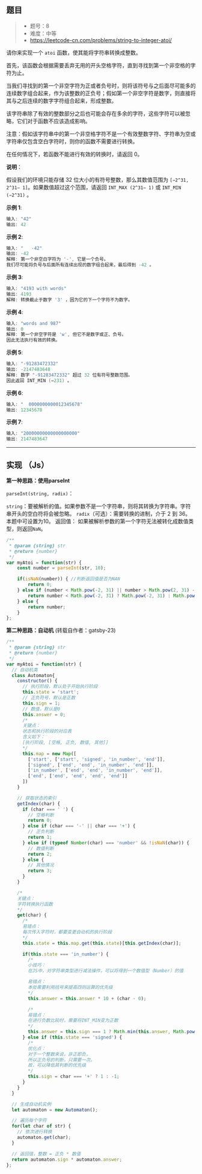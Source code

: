 ## 题目

> - 题号：8
> - 难度：中等
> - https://leetcode-cn.com/problems/string-to-integer-atoi/

请你来实现一个 `atoi` 函数，使其能将字符串转换成整数。

首先，该函数会根据需要丢弃无用的开头空格字符，直到寻找到第一个非空格的字符为止。

当我们寻找到的第一个非空字符为正或者负号时，则将该符号与之后面尽可能多的连续数字组合起来，作为该整数的正负号；假如第一个非空字符是数字，则直接将其与之后连续的数字字符组合起来，形成整数。

该字符串除了有效的整数部分之后也可能会存在多余的字符，这些字符可以被忽略，它们对于函数不应该造成影响。

注意：假如该字符串中的第一个非空格字符不是一个有效整数字符、字符串为空或字符串仅包含空白字符时，则你的函数不需要进行转换。

在任何情况下，若函数不能进行有效的转换时，请返回 0。

<b>说明</b>：

假设我们的环境只能存储 32 位大小的有符号整数，那么其数值范围为 `[−2^31, 2^31− 1]`。如果数值超过这个范围，请返回 `INT_MAX (2^31− 1)` 或 `INT_MIN (−2^31)` 。

<b>示例 1</b>:
```c
输入: "42"
输出: 42
```

<b>示例 2</b>:
```c
输入: "   -42"
输出: -42
解释: 第一个非空白字符为 '-', 它是一个负号。
我们尽可能将负号与后面所有连续出现的数字组合起来，最后得到 -42 。
```
<b>示例 3</b>:
```c
输入: "4193 with words"
输出: 4193
解释: 转换截止于数字 '3' ，因为它的下一个字符不为数字。
```

<b>示例 4</b>:
```c
输入: "words and 987"
输出: 0
解释: 第一个非空字符是 'w', 但它不是数字或正、负号。
因此无法执行有效的转换。
```

<b>示例 5</b>:

```c
输入: "-91283472332"
输出: -2147483648
解释: 数字 "-91283472332" 超过 32 位有符号整数范围。 
因此返回 INT_MIN (−231) 。
```


<b>示例 6</b>:
```c
输入: "  0000000000012345678"
输出: 12345678
```

<b>示例 7</b>:
```c
输入: "20000000000000000000"
输出: 2147483647
```

---
## 实现 （Js）

<b>第一种思路：使用parseInt</b>

`parseInt(string, radix)`：

`string`：要被解析的值。如果参数不是一个字符串，则将其转换为字符串。字符串开头的空白符将会被忽略。
`radix`（可选）：需要转换的进制，介于 2 到 36。本题中可设置为10。
返回值： 如果被解析参数的第一个字符无法被转化成数值类型，则返回`NaN`。

```javascript
/**
 * @param {string} str
 * @return {number}
 */
var myAtoi = function(str) {
    const number = parseInt(str, 10);

    if(isNaN(number)) { //判断返回值是否为NAN
        return 0;
    } else if (number < Math.pow(-2, 31) || number > Math.pow(2, 31) - 1) {
        return number < Math.pow(-2, 31) ? Math.pow(-2, 31) : Math.pow(2, 31) - 1;
    } else {
        return number;
    }
};
```

<b>第二种思路：自动机</b>  (转载自作者：gatsby-23)

```javascript
/**
 * @param {string} str
 * @return {number}
 */
var myAtoi = function(str) {
  // 自动机类
  class Automaton{
    constructor() {
      // 执行阶段，默认处于开始执行阶段
      this.state = 'start';
      // 正负符号，默认是正数
      this.sign = 1;
      // 数值，默认是0
      this.answer = 0;
      /*
      关键点：
      状态和执行阶段的对应表
      含义如下：
      [执行阶段, [空格, 正负, 数值, 其他]]
      */
      this.map = new Map([
        ['start', ['start', 'signed', 'in_number', 'end']],
        ['signed', ['end', 'end', 'in_number', 'end']],
        ['in_number', ['end', 'end', 'in_number', 'end']],
        ['end', ['end', 'end', 'end', 'end']]
      ])
    }

    // 获取状态的索引
    getIndex(char) {
      if (char === ' ') {
        // 空格判断
        return 0;
      } else if (char === '-' || char === '+') {
        // 正负判断
        return 1;
      } else if (typeof Number(char) === 'number' && !isNaN(char)) {
        // 数值判断
        return 2;
      } else {
        // 其他情况
        return 3;
      }
    }

    /*
    关键点：
    字符转换执行函数
    */
    get(char) {
      /*
      易错点：
      每次传入字符时，都要变更自动机的执行阶段
      */
      this.state = this.map.get(this.state)[this.getIndex(char)];

      if(this.state === 'in_number') {
        /*
        小技巧：
        在JS中，对字符串类型进行减法操作，可以将得到一个数值型（Number）的值

        易错点：
        本处需要利用括号来提高四则运算的优先级
        */
        this.answer = this.answer * 10 + (char - 0);

        /*
        易错点：
        在进行负数比较时，需要将INT_MIN变为正数
        */
        this.answer = this.sign === 1 ? Math.min(this.answer, Math.pow(2, 31) - 1) : Math.min(this.answer, -Math.pow(-2, 31));
      } else if (this.state === 'signed') {
        /*
        优化点：
        对于一个整数来说，非正即负，
        所以正负号的判断，只需要一次。
        故，可以降低其判断的优先级
        */
        this.sign = char === '+' ? 1 : -1;
      }
    }
  }

  // 生成自动机实例
  let automaton = new Automaton();

  // 遍历每个字符
  for(let char of str) {
    // 依次进行转换
    automaton.get(char);
  }

  // 返回值，整数 = 正负 * 数值
  return automaton.sign * automaton.answer;
};
```

